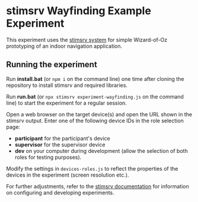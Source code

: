 # stimsrv Wayfinding Example Experiment

This experiment uses the [stimsrv system](https://github.com/floledermann/stimsrv/) for simple Wizard-of-Oz prototyping of an indoor navigation application.

## Running the experiment

Run **install.bat** (or `npm i` on the command line) one time after cloning the repository to install stimsrv and required libraries.

Run **run.bat** (or `npx stimsrv experiment-wayfinding.js` on the command line) to start the experiment for a regular session.

Open a web browser on the target device(s) and open the URL shown in the stimsrv output. Enter one of the following device IDs in the role selection page:

- **participant** for the participant's device
- **supervisor** for the supervisor device
- **dev** on your computer during development (allow the selection of both roles for testing purposes).

Modify the settings in `devices-roles.js` to reflect the properties of the devices in the experiment (screen resolution etc.).

For further adjustments, refer to the [stimsrv documentation](https://github.com/floledermann/stimsrv/) for information on configuring and developing experiments.




